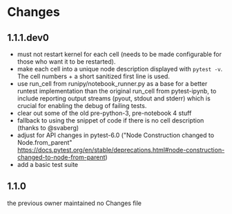 # Changes


## 1.1.1.dev0

- must not restart kernel for each cell (needs to be made configurable for those who want it to be restarted).
- make each cell into a unique node description displayed with `pytest -v`. The cell numbers + a short sanitized first line is used.
- use run_cell from runipy/notebook_runner.py as a base for a better runtest implementation than the original run_cell from pytest-ipynb, to include reporting output streams (pyout, stdout and stderr) which is crucial for enabling the debug of failing tests.
- clear out some of the old pre-python-3, pre-notebook 4 stuff
- fallback to using the snippet of code if there is no cell description (thanks to @svaberg)
- adjust for API changes in pytest-6.0 ("Node Construction changed to Node.from_parent" https://docs.pytest.org/en/stable/deprecations.html#node-construction-changed-to-node-from-parent)
- add a basic test suite

## 1.1.0

the previous owner maintained no Changes file
